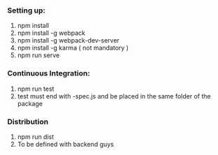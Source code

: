 ### Setting up:

1. npm install
2. npm install -g webpack
3. npm install -g webpack-dev-server
4. npm install -g karma ( not mandatory )
5. npm run serve


### Continuous Integration:

1. npm run test
2. test must end with -spec.js and be placed in the same folder of the package

### Distribution

1. npm run dist
2. To be defined with backend guys


